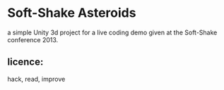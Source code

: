 # Soft-Shake Asteroids

a simple Unity 3d project for a live coding demo given at the Soft-Shake conference 2013.


## licence:
hack, read, improve
